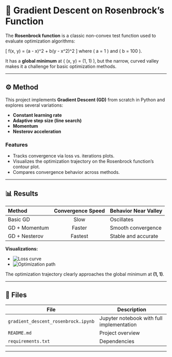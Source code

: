 # 🧮 Gradient Descent on Rosenbrock’s Function

The **Rosenbrock function** is a classic non-convex test function used to evaluate optimization algorithms:

\[
f(x, y) = (a - x)^2 + b(y - x^2)^2
\]
where \( a = 1 \) and \( b = 100 \).

It has a **global minimum** at \( (x, y) = (1, 1) \), but the narrow, curved valley makes it a challenge for basic optimization methods.

---

## ⚙️ Method

This project implements **Gradient Descent (GD)** from scratch in Python and explores several variations:

- **Constant learning rate**
- **Adaptive step size (line search)**
- **Momentum**
- **Nesterov acceleration**

### Features

- Tracks convergence via loss vs. iterations plots.
- Visualizes the optimization trajectory on the Rosenbrock function’s contour plot.
- Compares convergence behavior across methods.

---

## 📊 Results

| Method | Convergence Speed | Behavior Near Valley |
|:--------|:----------------:|:--------------------|
| Basic GD | Slow | Oscillates |
| GD + Momentum | Faster | Smooth convergence |
| GD + Nesterov | Fastest | Stable and accurate |

**Visualizations:**
- ![Loss curve](images/loss_curve.png)
- ![Optimization path](images/optimization_path.png)

The optimization trajectory clearly approaches the global minimum at **(1, 1)**.

---

## 🧩 Files

| File | Description |
|------|--------------|
| `gradient_descent_rosenbrock.ipynb` | Jupyter notebook with full implementation |
| `README.md` | Project overview |
| `requirements.txt` | Dependencies |

---


